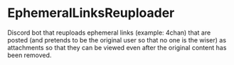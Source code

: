# EphemeralLinksReuploader
Discord bot that reuploads ephemeral links (example: 4chan) that are posted (and pretends to be the original user so that no one is the wiser) as attachments so that they can be viewed even after the original content has been removed.
